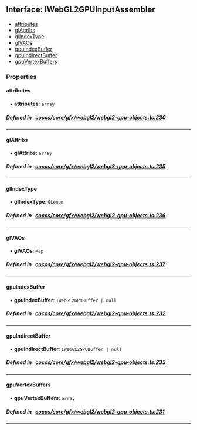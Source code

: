 ## Interface: IWebGL2GPUInputAssembler

- [attributes](#attributes)
- [glAttribs](#glAttribs)
- [glIndexType](#glIndexType)
- [glVAOs](#glVAOs)
- [gpuIndexBuffer](#gpuIndexBuffer)
- [gpuIndirectBuffer](#gpuIndirectBuffer)
- [gpuVertexBuffers](#gpuVertexBuffers)

### Properties

#### attributes

<div style="margin-left: 10px;">


• **attributes**: ``array``

</div>

##### Defined in &nbsp;   [cocos/core/gfx/webgl2/webgl2-gpu-objects.ts:230](https://github.com/cocos-creator/engine/blob/c7bf6b8a9/cocos/core/gfx/webgl2/webgl2-gpu-objects.ts#L230)&nbsp;
___
#### glAttribs

<div style="margin-left: 10px;">


• **glAttribs**: ``array``

</div>

##### Defined in &nbsp;   [cocos/core/gfx/webgl2/webgl2-gpu-objects.ts:235](https://github.com/cocos-creator/engine/blob/c7bf6b8a9/cocos/core/gfx/webgl2/webgl2-gpu-objects.ts#L235)&nbsp;
___
#### glIndexType

<div style="margin-left: 10px;">


• **glIndexType**: ``GLenum``

</div>

##### Defined in &nbsp;   [cocos/core/gfx/webgl2/webgl2-gpu-objects.ts:236](https://github.com/cocos-creator/engine/blob/c7bf6b8a9/cocos/core/gfx/webgl2/webgl2-gpu-objects.ts#L236)&nbsp;
___
#### glVAOs

<div style="margin-left: 10px;">


• **glVAOs**: ``Map``

</div>

##### Defined in &nbsp;   [cocos/core/gfx/webgl2/webgl2-gpu-objects.ts:237](https://github.com/cocos-creator/engine/blob/c7bf6b8a9/cocos/core/gfx/webgl2/webgl2-gpu-objects.ts#L237)&nbsp;
___
#### gpuIndexBuffer

<div style="margin-left: 10px;">


• **gpuIndexBuffer**: ``IWebGL2GPUBuffer | null``

</div>

##### Defined in &nbsp;   [cocos/core/gfx/webgl2/webgl2-gpu-objects.ts:232](https://github.com/cocos-creator/engine/blob/c7bf6b8a9/cocos/core/gfx/webgl2/webgl2-gpu-objects.ts#L232)&nbsp;
___
#### gpuIndirectBuffer

<div style="margin-left: 10px;">


• **gpuIndirectBuffer**: ``IWebGL2GPUBuffer | null``

</div>

##### Defined in &nbsp;   [cocos/core/gfx/webgl2/webgl2-gpu-objects.ts:233](https://github.com/cocos-creator/engine/blob/c7bf6b8a9/cocos/core/gfx/webgl2/webgl2-gpu-objects.ts#L233)&nbsp;
___
#### gpuVertexBuffers

<div style="margin-left: 10px;">


• **gpuVertexBuffers**: ``array``

</div>

##### Defined in &nbsp;   [cocos/core/gfx/webgl2/webgl2-gpu-objects.ts:231](https://github.com/cocos-creator/engine/blob/c7bf6b8a9/cocos/core/gfx/webgl2/webgl2-gpu-objects.ts#L231)&nbsp;
___
